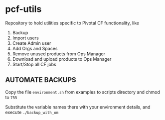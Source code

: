 pcf-utils
=========
Repository to hold utilities specific to Pivotal CF functionality, like

1. Backup
2. Import users
3. Create Admin user
4. Add Orgs and Spaces
5. Remove unused products from Ops Manager
6. Download and upload products to Ops Manager
7. Start/Stop all CF jobs

## AUTOMATE BACKUPS
Copy the file `environment.sh` from examples to scripts directory and chmod to `755`

Substitute the variable names there with your environment details, and execute `./backup_with_om`
